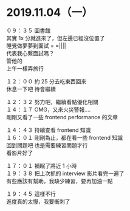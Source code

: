 # 2019.11.04（一）

０９：３５ 圖書館  
其實 1x 分就進來了，但左邊已經沒位置了  
睡覺做夢夢到面試 = =||||  
代表我心繫面試嗎？  
管他的  
上午一樣弄旅行  

１２：００ 約 25 分去吃東西回來  
休息一下吧 待會繼續  

１２：３２ 努力吧，繼續看點優化相關  
１４：１７ OMG，又來火災警報....   
剛剛又看了一些 frontend performance 的文章  

１４：４３ 持續查看 frontend 知識  
１６：０１ 剛剛為止，都在看一些 frontend 知識  
回到問題吧  也是需要練習問題才行  
看影片好了  

１７：０１ 補眠了將近 1 小時  
１９：３８ 把上次抓的 interview 影片看完一遍了  
有些應該有幫助，我缺少練習，要再加油一點  

１９：４５ 這樣不行  
進度真的太慢，我要衝刺了  

